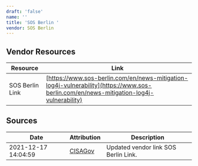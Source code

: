 ```yaml
---
draft: 'false'
name: ''
title: 'SOS Berlin '
vendor: SOS Berlin
---
```


## Vendor Resources
| Resource | Link |
| --- | --- |
| SOS Berlin Link | [https://www.sos-berlin.com/en/news-mitigation-log4j-vulnerability](https://www.sos-berlin.com/en/news-mitigation-log4j-vulnerability) |



## Sources
| Date | Attribution | Description |
| --- | --- | --- |
| 2021-12-17 14:04:59 | [CISAGov](https://raw.githubusercontent.com/cisagov/log4j-affected-db/develop/README.md) | Updated vendor link SOS Berlin Link.  |
